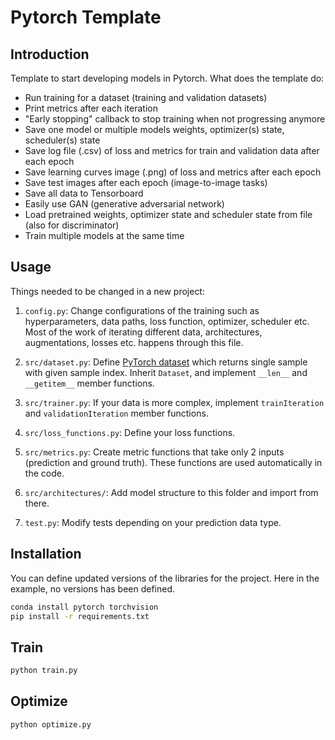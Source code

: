 # Pytorch Template

## Introduction

Template to start developing models in Pytorch. What does the template do:

- Run training for a dataset (training and validation datasets)
- Print metrics after each iteration
- "Early stopping" callback to stop training when not progressing anymore
- Save one model or multiple models weights, optimizer(s) state, scheduler(s) state
- Save log file (.csv) of loss and metrics for train and validation data after each epoch
- Save learning curves image (.png) of loss and metrics after each epoch
- Save test images after each epoch (image-to-image tasks)
- Save all data to Tensorboard
- Easily use GAN (generative adversarial network)
- Load pretrained weights, optimizer state and scheduler state from file (also for discriminator)
- Train multiple models at the same time

## Usage

Things needed to be changed in a new project:

1. `config.py`: Change configurations of the training such as hyperparameters, data paths, loss function, optimizer, scheduler etc. Most of the work of iterating different data, architectures, augmentations, losses etc. happens through this file.

1. `src/dataset.py`: Define [PyTorch dataset](https://pytorch.org/tutorials/beginner/data_loading_tutorial.html) which returns single sample with given sample index. Inherit `Dataset`, and implement `__len__` and `__getitem__` member functions.

1. `src/trainer.py`: If your data is more complex, implement `trainIteration` and `validationIteration` member functions.

1. `src/loss_functions.py`: Define your loss functions.

1. `src/metrics.py`: Create metric functions that take only 2 inputs (prediction and ground truth). These functions are used automatically in the code.

1. `src/architectures/`: Add model structure to this folder and import from there.

1. `test.py`: Modify tests depending on your prediction data type.

## Installation

You can define updated versions of the libraries for the project. Here in the example, no versions has been defined.

```bash
conda install pytorch torchvision
pip install -r requirements.txt
```

## Train

```bash
python train.py
```

## Optimize

```bash
python optimize.py
```
